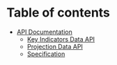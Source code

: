 # Table of contents

* [API Documentation](README.md)
  * [Key Indicators Data API](api-documentation/key-indicators-data-api.md)
  * [Projection Data API](api-documentation/projection-data-api.md)
  * [Specification](https://raw.githubusercontent.com/sea-level-change/docs/main/openapi.yaml)
